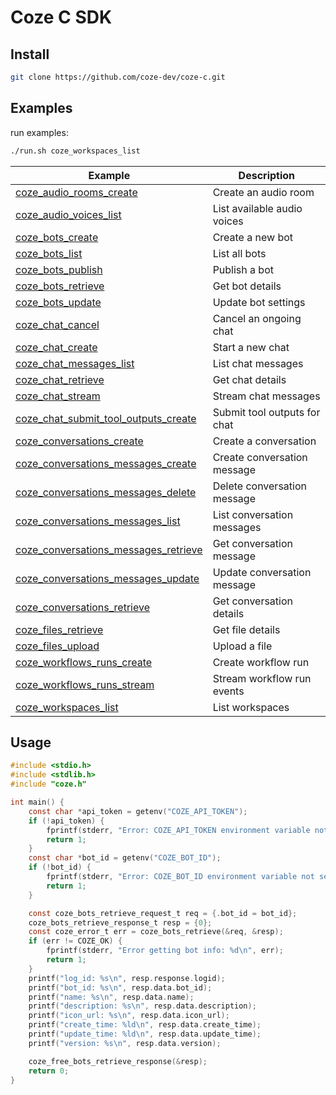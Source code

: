 # Coze C SDK

## Install

```bash
git clone https://github.com/coze-dev/coze-c.git
```

## Examples

run examples:

```bash
./run.sh coze_workspaces_list
```

| Example                                                                                          | Description                  |
|--------------------------------------------------------------------------------------------------|------------------------------|
| [coze_audio_rooms_create](./coze_api/examples/coze_audio_rooms_create)                           | Create an audio room         |
| [coze_audio_voices_list](./coze_api/examples/coze_audio_voices_list)                             | List available audio voices  |
| [coze_bots_create](./coze_api/examples/coze_bots_create)                                         | Create a new bot             |
| [coze_bots_list](./coze_api/examples/coze_bots_list)                                             | List all bots                |
| [coze_bots_publish](./coze_api/examples/coze_bots_publish)                                       | Publish a bot                |
| [coze_bots_retrieve](./coze_api/examples/coze_bots_retrieve)                                     | Get bot details              |
| [coze_bots_update](./coze_api/examples/coze_bots_update)                                         | Update bot settings          |
| [coze_chat_cancel](./coze_api/examples/coze_chat_cancel)                                         | Cancel an ongoing chat       |
| [coze_chat_create](./coze_api/examples/coze_chat_create)                                         | Start a new chat             |
| [coze_chat_messages_list](./coze_api/examples/coze_chat_messages_list)                           | List chat messages           |
| [coze_chat_retrieve](./coze_api/examples/coze_chat_retrieve)                                     | Get chat details             |
| [coze_chat_stream](./coze_api/examples/coze_chat_stream)                                         | Stream chat messages         |
| [coze_chat_submit_tool_outputs_create](./coze_api/examples/coze_chat_submit_tool_outputs_create) | Submit tool outputs for chat |
| [coze_conversations_create](./coze_api/examples/coze_conversations_create)                       | Create a conversation        |
| [coze_conversations_messages_create](./coze_api/examples/coze_conversations_messages_create)     | Create conversation message  |
| [coze_conversations_messages_delete](./coze_api/examples/coze_conversations_messages_delete)     | Delete conversation message  |
| [coze_conversations_messages_list](./coze_api/examples/coze_conversations_messages_list)         | List conversation messages   |
| [coze_conversations_messages_retrieve](./coze_api/examples/coze_conversations_messages_retrieve) | Get conversation message     |
| [coze_conversations_messages_update](./coze_api/examples/coze_conversations_messages_update)     | Update conversation message  |
| [coze_conversations_retrieve](./coze_api/examples/coze_conversations_retrieve)                   | Get conversation details     |
| [coze_files_retrieve](./coze_api/examples/coze_files_retrieve)                                   | Get file details             |
| [coze_files_upload](./coze_api/examples/coze_files_upload)                                       | Upload a file                |
| [coze_workflows_runs_create](./coze_api/examples/coze_workflows_runs_create)                     | Create workflow run          |
| [coze_workflows_runs_stream](./coze_api/examples/coze_workflows_runs_stream)                     | Stream workflow run events   |
| [coze_workspaces_list](./coze_api/examples/coze_workspaces_list)                                 | List workspaces              |

## Usage

```c
#include <stdio.h>
#include <stdlib.h>
#include "coze.h"

int main() {
    const char *api_token = getenv("COZE_API_TOKEN");
    if (!api_token) {
        fprintf(stderr, "Error: COZE_API_TOKEN environment variable not set\n");
        return 1;
    }
    const char *bot_id = getenv("COZE_BOT_ID");
    if (!bot_id) {
        fprintf(stderr, "Error: COZE_BOT_ID environment variable not set\n");
        return 1;
    }

    const coze_bots_retrieve_request_t req = {.bot_id = bot_id};
    coze_bots_retrieve_response_t resp = {0};
    const coze_error_t err = coze_bots_retrieve(&req, &resp);
    if (err != COZE_OK) {
        fprintf(stderr, "Error getting bot info: %d\n", err);
        return 1;
    }
    printf("log_id: %s\n", resp.response.logid);
    printf("bot_id: %s\n", resp.data.bot_id);
    printf("name: %s\n", resp.data.name);
    printf("description: %s\n", resp.data.description);
    printf("icon_url: %s\n", resp.data.icon_url);
    printf("create_time: %ld\n", resp.data.create_time);
    printf("update_time: %ld\n", resp.data.update_time);
    printf("version: %s\n", resp.data.version);

    coze_free_bots_retrieve_response(&resp);
    return 0;
}
```
